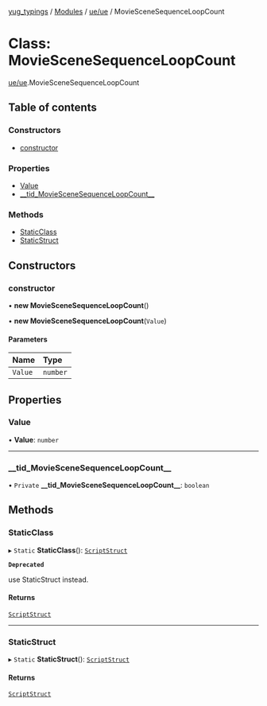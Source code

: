 [yug_typings](../README.md) / [Modules](../modules.md) / [ue/ue](../modules/ue_ue.md) / MovieSceneSequenceLoopCount

# Class: MovieSceneSequenceLoopCount

[ue/ue](../modules/ue_ue.md).MovieSceneSequenceLoopCount

## Table of contents

### Constructors

- [constructor](ue_ue.MovieSceneSequenceLoopCount.md#constructor)

### Properties

- [Value](ue_ue.MovieSceneSequenceLoopCount.md#value)
- [\_\_tid\_MovieSceneSequenceLoopCount\_\_](ue_ue.MovieSceneSequenceLoopCount.md#__tid_moviescenesequenceloopcount__)

### Methods

- [StaticClass](ue_ue.MovieSceneSequenceLoopCount.md#staticclass)
- [StaticStruct](ue_ue.MovieSceneSequenceLoopCount.md#staticstruct)

## Constructors

### constructor

• **new MovieSceneSequenceLoopCount**()

• **new MovieSceneSequenceLoopCount**(`Value`)

#### Parameters

| Name | Type |
| :------ | :------ |
| `Value` | `number` |

## Properties

### Value

• **Value**: `number`

___

### \_\_tid\_MovieSceneSequenceLoopCount\_\_

• `Private` **\_\_tid\_MovieSceneSequenceLoopCount\_\_**: `boolean`

## Methods

### StaticClass

▸ `Static` **StaticClass**(): [`ScriptStruct`](ue_ue.ScriptStruct.md)

**`Deprecated`**

use StaticStruct instead.

#### Returns

[`ScriptStruct`](ue_ue.ScriptStruct.md)

___

### StaticStruct

▸ `Static` **StaticStruct**(): [`ScriptStruct`](ue_ue.ScriptStruct.md)

#### Returns

[`ScriptStruct`](ue_ue.ScriptStruct.md)
